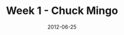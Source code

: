 ---
layout: music 
title: "Week 1 - Chuck Mingo"
series: "The Good Life"
date: 2012-06-25 
description: "We’re learning some practical ways to live the good life in the here and now."
audio: "http://www.crossroads.net/players/media/hq/goodlife_01.mp3"
audio-duration: "39:18"
src: "http://www.crossroads.net/players/media/series/GoodLife_190x110.jpg"
---